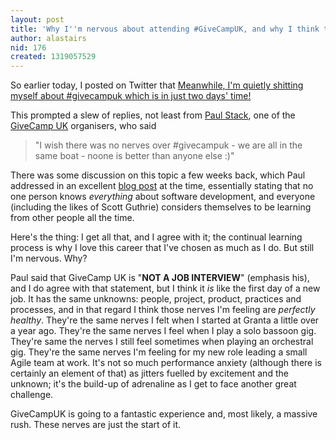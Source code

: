 ```yaml
---
layout: post
title: 'Why I''m nervous about attending #GiveCampUK, and why I think that''s ok'
author: alastairs
nid: 176
created: 1319057529
---
```

So earlier today, I posted on Twitter that [Meanwhile, I'm quietly shitting myself about #givecampuk which is in just two days' time!](http://twitter.com/#!/alastairs/statuses/126623240788520960)

This prompted a slew of replies, not least from [Paul Stack](http://www.paulstack.co.uk/), one of the [GiveCamp UK](http://www.givecamp.org.uk/) organisers, who said

> "I wish there was no nerves over #givecampuk - we are all in the same boat - noone is better than anyone else :)"

There was some discussion on this topic a few weeks back, which Paul addressed in an excellent [blog post](http://www.paulstack.co.uk/blog/post/why-you-shouldnt-feel-nervous-about-givecampuk.aspx) at the time, essentially stating that no one person knows *everything* about software development, and everyone (including the likes of Scott Guthrie) considers themselves to be learning from other people all the time.  

Here's the thing: I get all that, and I agree with it; the continual learning process is why I love this career that I've chosen as much as I do.  But still I'm nervous.  Why?

Paul said that GiveCamp UK is "**NOT A JOB INTERVIEW**" (emphasis his), and I do agree with that statement, but I think it *is* like the first day of a new job.  It has the same unknowns: people, project, product, practices and processes, and in that regard I think those nerves I'm feeling are *perfectly healthy*.  They're the same nerves I felt when I started at Granta a little over a year ago.  They're the same nerves I feel when I play a solo bassoon gig.  They're same the nerves I still feel sometimes when playing an orchestral gig.  They're the same nerves I'm feeling for my new role leading a small Agile team at work.  It's not so much performance anxiety (although there is certainly an element of that) as jitters fuelled by excitement and the unknown; it's the build-up of adrenaline as I get to face another great challenge.

GiveCampUK is going to a fantastic experience and, most likely, a massive rush.  These nerves are just the start of it.
